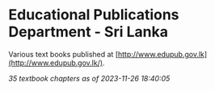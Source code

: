 # Educational Publications Department - Sri Lanka

Various text books published at [http://www.edupub.gov.lk](http://www.edupub.gov.lk/).

*35 textbook chapters as of 2023-11-26 18:40:05*